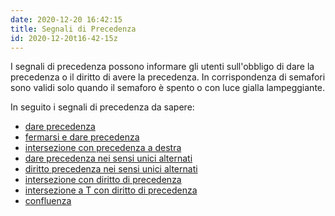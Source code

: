 ```yaml
---
date: 2020-12-20 16:42:15
title: Segnali di Precedenza
id: 2020-12-20t16-42-15z
---
```


I segnali di precedenza possono informare gli utenti sull'obbligo di dare la
precedenza o il diritto di avere la precedenza. In corrispondenza di semafori
sono validi solo quando il semaforo è spento o con luce gialla lampeggiante.

In seguito i segnali di precedenza da sapere:

- [dare precedenza](./2020-12-20t16-54-28z.md)
- [fermarsi e dare precedenza](./2020-12-20t17-24-07z.md)
- [intersezione con precedenza a destra](./2020-12-20t17-50-16z.md)
- [dare precedenza nei sensi unici alternati](./2020-12-20t18-03-17z.md)
- [diritto precedenza nei sensi unici alternati](./2020-12-20t18-09-34z.md)
- [intersezione con diritto di precedenza](./2020-12-20t18-23-33z.md)
- [intersezione a T con diritto di precedenza](./2020-12-21t17-32-47z.md)
- [confluenza](./2020-12-21t17-41-37z.md)
